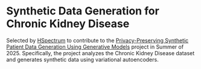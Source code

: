 # Synthetic Data Generation for Chronic Kidney Disease

Selected by [HSpectrum](https://hspectrum.vercel.app/hsoc/projects) to contribute to the [Privacy-Preserving Synthetic Patient Data Generation Using Generative Models](https://github.com/Harryking120903/H_Spectrum_SOC_SynData) project in Summer of 2025. Specifically, the project analyzes the Chronic Kidney Disease dataset and generates synthetic data using variational autoencoders. 
